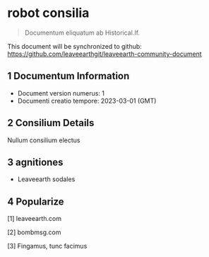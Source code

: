 # robot consilia

>Documentum eliquatum ab Historical.If.

This document will be synchronized to github: https://github.com/leaveearthgit/leaveearth-community-document

## 1 Documentum Information

- Document version numerus: 1
- Documenti creatio tempore: 2023-03-01 (GMT)

## 2 Consilium Details

Nullum consilium electus

## 3 agnitiones
* Leaveearth sodales

## 4 Popularize
[1] leaveearth.com

[2] bombmsg.com

[3] Fingamus, tunc facimus
